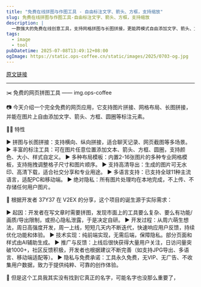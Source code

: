```yaml
---
title: "免费在线拼图与作图工具 - 自由标注文字、箭头、方框，支持缩放"
slug: 免费在线拼图与作图工具-自由标注文字、箭头、方框，支持缩放
description: |
  一款强大的免费在线创意工具，支持网格拼图与长图拼接，更能跨模式自由添加文字、箭头、方框和圆圈进行标注。
tags: 
  - image
  - tool
pubDatetime: 2025-07-08T13:49:12+08:00
ogImage: https://static.ops-coffee.cn/static/images/2025/0703-og.jpg
---
```


[原文链接](https://img.ops-coffee.cn/)

---

✂️ 免费的网页拼图工具 —— img.ops-coffee

📷 今天介绍一个完全免费的网页应用，它支持图片拼接、网格布局、长图拼接，并能在图片上自由添加文字、箭头、方框、圆圈等标注元素。

🧙‍♂️ 特性

▶ 拼图与长图拼接：支持横向、纵向拼接，适合聊天记录、网页截图等多场景。 
▶ 丰富的标注工具：可在图片任意位置添加文本、箭头、方框、圆圈，支持颜色、大小、样式自定义。 
▶ 多种布局模板：内置2-16张图片的多种专业网格模板，支持拖拽调整格子尺寸和图片顺序。 
▶ 支持高清导出：生成的图片可无水印、高清下载，适合社交分享和专业用途。 
▶ 多语言支持：已支持全球11种主流语言，适配PC和移动端。 
▶ 绝对隐私：所有图片处理均在本地完成，不上传、不存储任何用户图片。

🎤 根据开发者 37Y37 在 V2EX 的分享，这个项目的诞生源于实际需求：

▶ 起因：开发者在写文章时需要拼图，发现市面上的工具要么复杂、要么有功能/画质/导出限制，或担心隐私泄露，于是决定自研。
▶ 开发过程：从周六萌生想法，周日高强度开发，周一上线，短短几天内不断迭代，快速响应用户反馈，持续优化功能和体验。
▶ 技术实现：纯前端实现，无需后端，保障隐私。部分页面和样式由AI辅助生成。
▶ 推广与反馈：上线后很快获得大量用户关注，日访问量突破1000+，社区反馈积极，开发者也根据建议不断完善（如支持JPG导出、多语言、移动端适配等）。
▶ 隐私与免费承诺：工具永久免费，无VIP、无广告、不收集用户数据，致力于提供纯粹、可靠的创作体验。

🤔 但是这个工具我其实没有找到它真正的名字，可能名字也没那么重要了，

